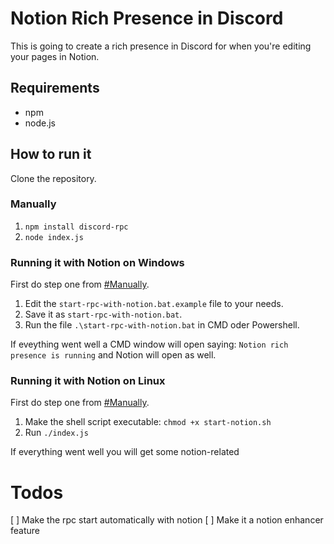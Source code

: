 # Notion Rich Presence in Discord

This is going to create a rich presence in Discord for when you're editing your pages in Notion.

## Requirements
* npm
* node.js

## How to run it

Clone the repository.

### Manually
1. `npm install discord-rpc`
2. `node index.js`

### Running it with Notion on Windows
First do step one from [#Manually](Manually).

1. Edit the `start-rpc-with-notion.bat.example` file to your needs.
2. Save it as `start-rpc-with-notion.bat`.
3. Run the file `.\start-rpc-with-notion.bat` in CMD oder Powershell.

If eveything went well a CMD window will open saying: `Notion rich presence is running` and Notion will open as well.
### Running it with Notion on Linux
First do step one from [#Manually](Manually).

1. Make the shell script executable: `chmod +x start-notion.sh`
2. Run `./index.js`

If everything went well you will get some notion-related 

# Todos
[ ] Make the rpc start automatically with notion
[ ] Make it a notion enhancer feature

